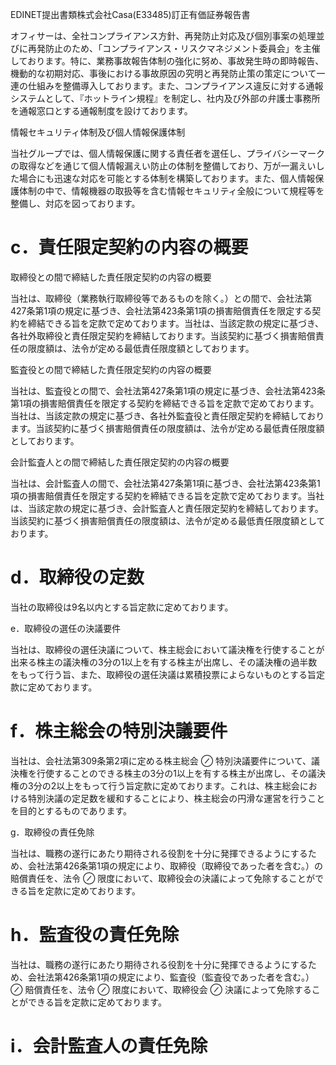 EDINET提出書類株式会社Casa(E33485)訂正有価証券報告書  

オフィサーは、全社コンプライアンス方針、再発防止対応及び個別事案の処理並びに再発防止のため、「コンプライアンス・リスクマネジメント委員会」を主催しております。特に、業務事故報告体制の強化に努め、事故発生時の即時報告、機動的な初期対応、事後における事故原因の究明と再発防止策の策定について一連の仕組みを整備導入しております。また、コンプライアンス違反に対する通報システムとして、『ホットライン規程』を制定し、社内及び外部の弁護士事務所を通報窓口とする通報制度を設けております。  

情報セキュリティ体制及び個人情報保護体制  

当社グループでは、個人情報保護に関する責任者を選任し、プライバシーマークの取得などを通じて個人情報漏えい防止の体制を整備しており、万が一漏えいした場合にも迅速な対応を可能とする体制を構築しております。また、個人情報保護体制の中で、情報機器の取扱等を含む情報セキュリティ全般について規程等を整備し、対応を図っております。  

# c．責任限定契約の内容の概要  

取締役との間で締結した責任限定契約の内容の概要  

当社は、取締役（業務執行取締役等であるものを除く。）との間で、会社法第427条第1項の規定に基づき、会社法第423条第1項の損害賠償責任を限定する契約を締結できる旨を定款で定めております。当社は、当該定款の規定に基づき、各社外取締役と責任限定契約を締結しております。当該契約に基づく損害賠償責任の限度額は、法令が定める最低責任限度額としております。  

監査役との間で締結した責任限定契約の内容の概要  

当社は、監査役との間で、会社法第427条第1項の規定に基づき、会社法第423条第1項の損害賠償責任を限定する契約を締結できる旨を定款で定めております。当社は、当該定款の規定に基づき、各社外監査役と責任限定契約を締結しております。当該契約に基づく損害賠償責任の限度額は、法令が定める最低責任限度額としております。  

会計監査人との間で締結した責任限定契約の内容の概要  

当社は、会計監査人の間で、会社法第427条第1項に基づき、会社法第423条第1項の損害賠償責任を限定する契約を締結できる旨を定款で定めております。当社は、当該定款の規定に基づき、会計監査人と責任限定契約を締結しております。当該契約に基づく損害賠償責任の限度額は、法令が定める最低責任限度額としております。  

# d．取締役の定数  

当社の取締役は9名以内とする旨定款に定めております。  

e．取締役の選任の決議要件  

当社は、取締役の選任決議について、株主総会において議決権を行使することが出来る株主の議決権の3分の1以上を有する株主が出席し、その議決権の過半数をもって行う旨、また、取締役の選任決議は累積投票によらないものとする旨定款に定めております。  

# f．株主総会の特別決議要件  

当社は、会社法第309条第2項に定める株主総会 $\oslash$ 特別決議要件について、議決権を行使することのできる株主の3分の1以上を有する株主が出席し、その議決権の3分の2以上をもって行う旨定款に定めております。これは、株主総会における特別決議の定足数を緩和することにより、株主総会の円滑な運営を行うことを目的とするものであります。  

g．取締役の責任免除  

当社は、職務の遂行にあたり期待される役割を十分に発揮できるようにするため、会社法第426条第1項の規定により、取締役（取締役であった者を含む。）の賠償責任を、法令 $\oslash$ 限度において、取締役会の決議によって免除することができる旨を定款に定めております。  

# h．監査役の責任免除  

当社は、職務の遂行にあたり期待される役割を十分に発揮できるようにするため、会社法第426条第1項の規定により、監査役（監査役であった者を含む。） $\oslash$ 賠償責任を、法令 $\oslash$ 限度において、取締役会 $\oslash$ 決議によって免除することができる旨を定款に定めております。  

# i．会計監査人の責任免除  